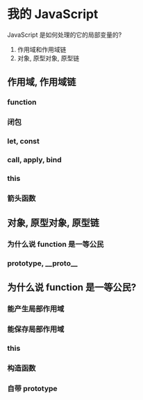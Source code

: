 # 我的 JavaScript

JavaScript 是如何处理的它的局部变量的?

1. 作用域和作用域链
2. 对象, 原型对象, 原型链

## 作用域, 作用域链

### function

### 闭包

### let, const

### call, apply, bind

### this

### 箭头函数

## 对象, 原型对象, 原型链

### 为什么说 function 是一等公民

### prototype, \_\_proto\_\_

## 为什么说 function 是一等公民?

### 能产生局部作用域

### 能保存局部作用域

### this

### 构造函数

### 自带 prototype

###
